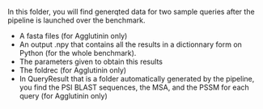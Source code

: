 In this folder, you will find generqted data for two sample queries after the pipeline is launched over the benchmark.

- A fasta files (for Agglutinin only)
- An output .npy that contains all the results in a dictionnary form on Python (for the whole benchmark).
- The parameters given to obtain this results
- The foldrec (for Agglutinin only)
- In QueryResult that is a folder automatically generated by the pipeline, you find the PSI BLAST sequences, the MSA, and the PSSM for each query (for Agglutinin only)
